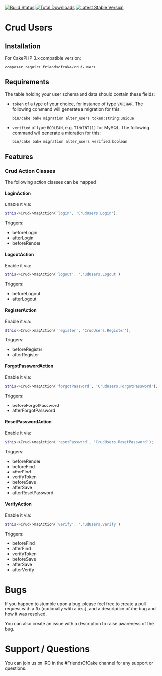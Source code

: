 [![Build Status](https://img.shields.io/travis/FriendsOfCake/crud-users/master.svg?style=flat-square)](https://travis-ci.org/FriendsOfCake/crud-users)
[![Total Downloads](https://img.shields.io/packagist/dt/FriendsOfCake/crud-users.svg?style=flat-square)](https://packagist.org/packages/FriendsOfCake/crud-users)
[![Latest Stable Version](https://img.shields.io/packagist/v/FriendsOfCake/crud-users.svg?style=flat-square)](https://packagist.org/packages/FriendsOfCake/crud-users)

# Crud Users

## Installation

For CakePHP 3.x compatible version:

```
composer require friendsofcake/crud-users
```

## Requirements

The table holding your user schema and data should contain these fields:

- `token` of a type of your choice, for instance of type `VARCHAR`. The following command will generate a migration for this:

  ```shell
  bin/cake bake migration alter_users token:string:unique
  ```
- `verified` of type `BOOLEAN`, e.g. `TINYINT(1)` for MySQL. The following command will generate a migration for this:

  ```shell
  bin/cake bake migration alter_users verified:boolean
  ```

## Features

### Crud Action Classes

The following action classes can be mapped

#### LoginAction

Enable it via:

```php
$this->Crud->mapAction('login', 'CrudUsers.Login');
```

Triggers:

- beforeLogin
- afterLogin
- beforeRender

#### LogoutAction

Enable it via:

```php
$this->Crud->mapAction('logout', 'CrudUsers.Logout');
```

Triggers:

- beforeLogout
- afterLogout

#### RegisterAction

Enable it via:

```php
$this->Crud->mapAction('register', 'CrudUsers.Register');
```

Triggers:

- beforeRegister
- afterRegister

#### ForgotPasswordAction

Enable it via:

```php
$this->Crud->mapAction('forgotPassword', 'CrudUsers.ForgotPassword');
```

Triggers:

- beforeForgotPassword
- afterForgotPassword

#### ResetPasswordAction

Enable it via:

```php
$this->Crud->mapAction('resetPassword', 'CrudUsers.ResetPassword');
```

Triggers:

- beforeRender
- beforeFind
- afterFind
- verifyToken
- beforeSave
- afterSave
- afterResetPassword

#### VerifyAction

Enable it via:

```php
$this->Crud->mapAction('verify', 'CrudUsers.Verify');
```

Triggers:

- beforeFind
- afterFind
- verifyToken
- beforeSave
- afterSave
- afterVerify

# Bugs

If you happen to stumble upon a bug, please feel free to create a pull request with a fix
(optionally with a test), and a description of the bug and how it was resolved.

You can also create an issue with a description to raise awareness of the bug.

# Support / Questions

You can join us on IRC in the #FriendsOfCake channel for any support or questions.
